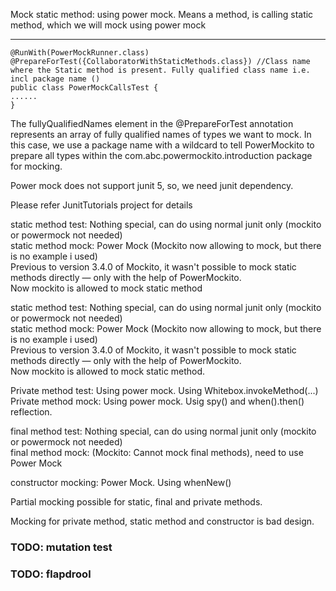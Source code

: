 Mock static method: using power mock. Means a method, is calling static method, which we will mock using power mock
****

```
@RunWith(PowerMockRunner.class)
@PrepareForTest({CollaboratorWithStaticMethods.class}) //Class name where the Static method is present. Fully qualified class name i.e. incl package name ()
public class PowerMockCallsTest {
......
}

```

The fullyQualifiedNames element in the @PrepareForTest annotation represents an array of fully qualified names of types we want to mock. 
In this case, we use a package name with a wildcard to tell PowerMockito to prepare all types within 
the com.abc.powermockito.introduction package for mocking.

Power mock does not support junit 5, so, we need junit dependency. 

Please refer JunitTutorials project for details  


static method test: Nothing special, can do using normal junit only (mockito or powermock not needed)  
static method mock: Power Mock (Mockito now allowing to mock, but there is no example i used)  
Previous to version 3.4.0 of Mockito, it wasn't possible to mock static methods directly — only with the help of PowerMockito.  
Now mockito is allowed to mock static method  





static method test: Nothing special, can do using normal junit only (mockito or powermock not needed)  
static method mock: Power Mock (Mockito now allowing to mock, but there is no example i used)  
Previous to version 3.4.0 of Mockito, it wasn't possible to mock static methods directly — only with the help of PowerMockito.  
Now mockito is allowed to mock static method.  



Private method test: Using power mock. Using Whitebox.invokeMethod(...)  
Private method mock: Using power mock. Usig spy() and when().then() reflection.  


final method test: Nothing special, can do using normal junit only (mockito or powermock not needed)  
final method mock: (Mockito: Cannot mock final methods), need to use Power Mock  
 
constructor mocking: Power Mock. Using whenNew()  

Partial mocking possible for static, final and private methods.  

Mocking for private method, static method and constructor is bad design.  


### TODO: mutation test
### TODO: flapdrool











